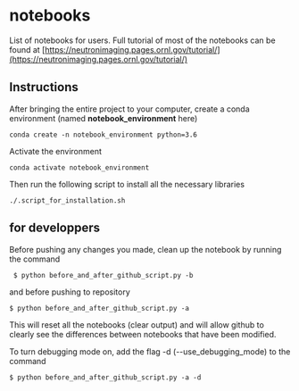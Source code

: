 # notebooks
List of notebooks for users. Full tutorial of most of the notebooks can be found at [https://neutronimaging.pages.ornl.gov/tutorial/](https://neutronimaging.pages.ornl.gov/tutorial/)

## Instructions ##
After bringing the entire project to your computer, create a conda environment (named **notebook_environment** here)
```
conda create -n notebook_environment python=3.6
```

Activate the environment
```
conda activate notebook_environment
```

Then run the following script to install all the necessary libraries
```
./.script_for_installation.sh
```

## for developpers ##

Before pushing any changes you made, clean up the notebook by running the command
```
 $ python before_and_after_github_script.py -b
```

and before pushing to repository
```  
$ python before_and_after_github_script.py -a
```

This will reset all the notebooks (clear output) and will allow github to clearly see the differences between notebooks
that have been modified.

To turn debugging mode on, add the flag -d (--use_debugging_mode) to the command

```
$ python before_and_after_github_script.py -a -d
```
